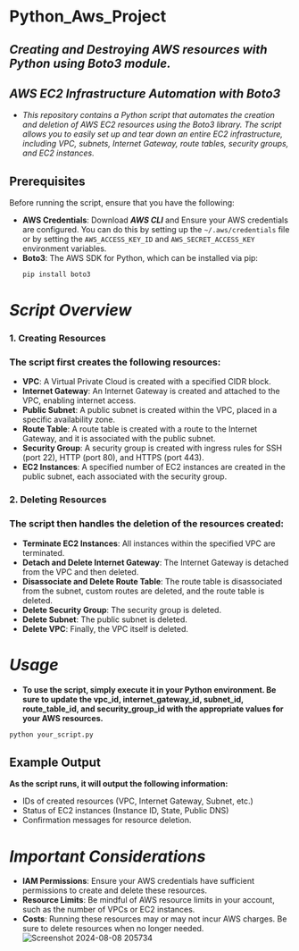 # Python_Aws_Project
## _Creating and Destroying AWS resources with Python using Boto3 module._
## _AWS EC2 Infrastructure Automation with Boto3_

- *This repository contains a Python script that automates the creation and deletion of AWS EC2 resources using the Boto3 library. The script allows you to easily set up and tear down an entire EC2 infrastructure, including VPC, subnets, Internet Gateway, route tables, security groups, and EC2 instances.*

## Prerequisites

Before running the script, ensure that you have the following:

- **AWS Credentials**: Download *__AWS CLI__* and Ensure your AWS credentials are configured. You can do this by setting up the `~/.aws/credentials` file or by setting the `AWS_ACCESS_KEY_ID` and `AWS_SECRET_ACCESS_KEY` environment variables.
- **Boto3**: The AWS SDK for Python, which can be installed via pip:
  ```bash
  pip install boto3
  ```

# _Script Overview_
 ### 1. Creating Resources

### The script first creates the following resources:

-    **VPC**: A Virtual Private Cloud is created with a specified CIDR block.
-   **Internet Gateway**: An Internet Gateway is created and attached to the VPC, enabling internet access.
-   **Public Subnet**: A public subnet is created within the VPC, placed in a specific availability zone.
-    **Route Table**: A route table is created with a route to the Internet Gateway, and it is associated with the public subnet.
-    **Security Group**: A security group is created with ingress rules for SSH (port 22), HTTP (port 80), and HTTPS (port 443).
-    **EC2 Instances**: A specified number of EC2 instances are created in the public subnet, each associated with the security group.


### 2. Deleting Resources

### The script then handles the deletion of the resources created:

-    **Terminate EC2 Instances**: All instances within the specified VPC are terminated.
-    **Detach and Delete Internet Gateway**: The Internet Gateway is detached from the VPC and then deleted.
-    **Disassociate and Delete Route Table**: The route table is disassociated from the subnet, custom routes are deleted, and the route table is deleted.
-    **Delete Security Group**: The security group is deleted.
-    **Delete Subnet**: The public subnet is deleted.
-    **Delete VPC**: Finally, the VPC itself is deleted.


# _Usage_

- **To use the script, simply execute it in your Python environment. Be sure to update the vpc_id, internet_gateway_id, subnet_id, route_table_id, and security_group_id with the appropriate values for your AWS resources.**

```bash
python your_script.py
```

## Example Output

**As the script runs, it will output the following information:**

- IDs of created resources (VPC, Internet Gateway, Subnet, etc.)
- Status of EC2 instances (Instance ID, State, Public DNS)
- Confirmation messages for resource deletion.

# _Important Considerations_

- **IAM Permissions**: Ensure your AWS credentials have sufficient permissions to create and delete these resources.
- **Resource Limits**: Be mindful of AWS resource limits in your account, such as the number of VPCs or EC2 instances.
- **Costs**: Running these resources may or may not incur AWS charges. Be sure to delete resources when no longer needed.
![Screenshot 2024-08-08 205734](https://github.com/user-attachments/assets/d75243fd-b4ba-49cc-a298-3e344cb68a8c)


